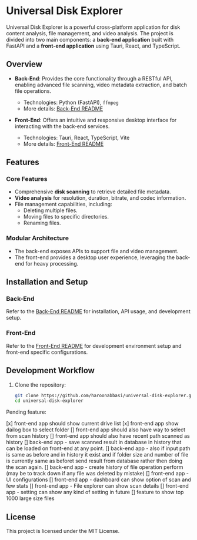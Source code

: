 # Universal Disk Explorer

Universal Disk Explorer is a powerful cross-platform application for disk content analysis, file management, and video analysis. The project is divided into two main components: a **back-end application** built with FastAPI and a **front-end application** using Tauri, React, and TypeScript.

## Overview

- **Back-End**: Provides the core functionality through a RESTful API, enabling advanced file scanning, video metadata extraction, and batch file operations.  
  - Technologies: Python (FastAPI), `ffmpeg`
  - More details: [Back-End README](./back-end/README.md)

- **Front-End**: Offers an intuitive and responsive desktop interface for interacting with the back-end services.
  - Technologies: Tauri, React, TypeScript, Vite
  - More details: [Front-End README](./front-end/README.md)

## Features

### Core Features
- Comprehensive **disk scanning** to retrieve detailed file metadata.
- **Video analysis** for resolution, duration, bitrate, and codec information.
- File management capabilities, including:
  - Deleting multiple files.
  - Moving files to specific directories.
  - Renaming files.
  
### Modular Architecture
- The back-end exposes APIs to support file and video management.
- The front-end provides a desktop user experience, leveraging the back-end for heavy processing.

## Installation and Setup

### Back-End
Refer to the [Back-End README](./back-end/README.md) for installation, API usage, and development setup.

### Front-End
Refer to the [Front-End README](./front-end/README.md) for development environment setup and front-end specific configurations.

## Development Workflow

1. Clone the repository:
   ```bash
   git clone https://github.com/haroonabbasi/universal-disk-explorer.git
   cd universal-disk-explorer


Pending feature:

[x] front-end app should show current drive list
[x] front-end app show dailog box to select folder
[] front-end app should also have way to select from scan history
[] front-end app should also have recent path scanned as history
[] back-end app - save scanned result in database in history that can be loaded on front-end at any point.
[] back-end app - also if input path is same as before and in history it exist and if folder size and number of file is currently same as beforet send result from database rather then doing the scan again.
[] back-end app - create history of file operation perform (may be to track down if any file was deleted by mistake)
[] front-end app - UI configurations
[] front-end app - dashboard can show option of scan and few stats
[] front-end app - File explorer can show scan details
[] front-end app - setting can show any kind of setting in future
[] feature to show top 1000 large size files

##  License
This project is licensed under the MIT License. 